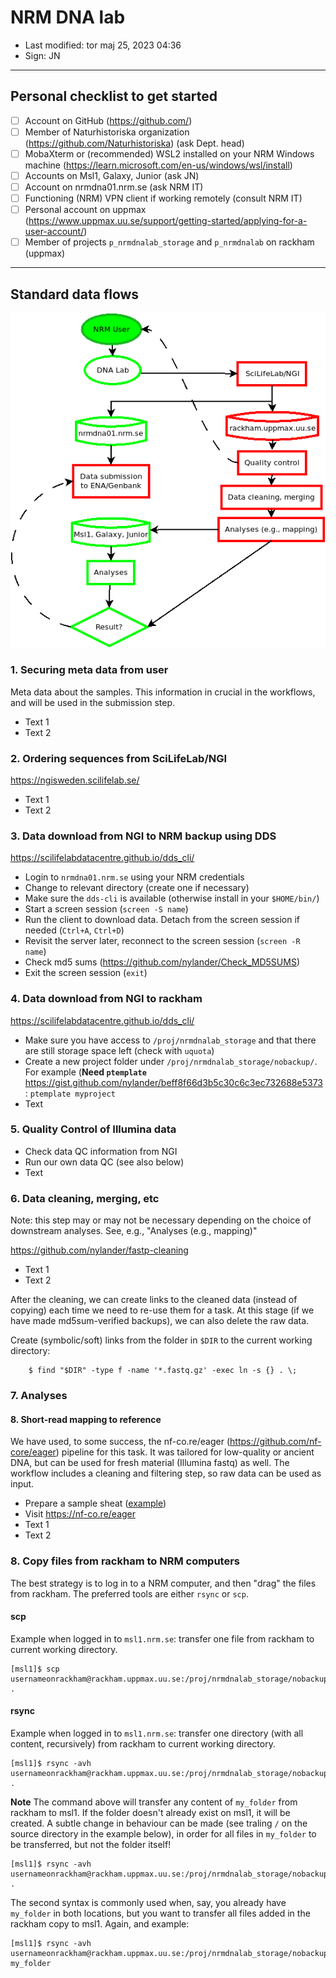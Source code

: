 # NRM DNA lab

- Last modified: tor maj 25, 2023  04:36
- Sign: JN

---

## Personal checklist to get started

- [ ] Account on GitHub (<https://github.com/>)
- [ ] Member of Naturhistoriska organization (<https://github.com/Naturhistoriska>) (ask Dept. head)
- [ ] MobaXterm or (recommended) WSL2 installed on your NRM Windows machine (<https://learn.microsoft.com/en-us/windows/wsl/install>)
- [ ] Accounts on Msl1, Galaxy, Junior (ask JN)
- [ ] Account on nrmdna01.nrm.se (ask NRM IT)
- [ ] Functioning (NRM) VPN client if working remotely (consult NRM IT)
- [ ] Personal account on uppmax (<https://www.uppmax.uu.se/support/getting-started/applying-for-a-user-account/>)
- [ ] Member of projects `p_nrmdnalab_storage` and `p_nrmdnalab` on rackham (uppmax)

---

## Standard data flows

![](img/Diagram1.png)

### 1. Securing meta data from user

Meta data about the samples. This information in crucial in the workflows, and will be used in the submission step.

- Text 1
- Text 2

### 2. Ordering sequences from SciLifeLab/NGI

<https://ngisweden.scilifelab.se/>

- Text 1
- Text 2

### 3. Data download from NGI to NRM backup using DDS

<https://scilifelabdatacentre.github.io/dds_cli/>

- Login to `nrmdna01.nrm.se` using your NRM credentials
- Change to relevant directory (create one if necessary)
- Make sure the `dds-cli` is available (otherwise install in your `$HOME/bin/`)
- Start a screen session (`screen -S name`)
- Run the client to download data. Detach from the screen session if needed
  (`Ctrl+A`, `Ctrl+D`)
- Revisit the server later, reconnect to the screen session (`screen -R name`)
- Check md5 sums (<https://github.com/nylander/Check_MD5SUMS>)
- Exit the screen session  (`exit`)

### 4. Data download from NGI to rackham

<https://scilifelabdatacentre.github.io/dds_cli/>

- Make sure you have access to `/proj/nrmdnalab_storage` and that there are
  still storage space left (check with `uquota`)
- Create a new project folder under `/proj/nrmdnalab_storage/nobackup/`. For
  example (**Need `ptemplate`**
  <https://gist.github.com/nylander/beff8f66d3b5c30c6c3ec732688e5373>:
  `ptemplate myproject`
- Text

### 5. Quality Control of Illumina data

- Check data QC information from NGI
- Run our own data QC (see also below)
- Text

### 6. Data cleaning, merging, etc

Note: this step may or may not be necessary depending on the choice of
downstream analyses. See, e.g., "Analyses (e.g., mapping)"

<https://github.com/nylander/fastp-cleaning>

- Text 1
- Text 2

After the cleaning, we can create links to the cleaned data (instead of copying) each time we need to re-use them for a task.
At this stage (if we have made md5sum-verified backups), we can also delete the raw data.

Create (symbolic/soft) links from the folder in `$DIR` to the current working directory:

        $ find "$DIR" -type f -name '*.fastq.gz' -exec ln -s {} . \;


### 7. Analyses

#### 8. Short-read mapping to reference

We have used, to some success, the nf-co.re/eager
(<https://github.com/nf-core/eager>)  pipeline for this task. It was tailored
for low-quality or ancient DNA, but can be used for fresh material (Illumina
fastq) as well.  The workflow includes a cleaning and filtering step, so raw
data can be used as input.

- Prepare a sample sheat ([example](doc/eager-data.tsv))
- Visit <https://nf-co.re/eager>
- Text 1
- Text 2


### 8. Copy files from rackham to NRM computers

The best strategy is to log in to a NRM computer, and then "drag" the files from rackham. The preferred tools are either `rsync` or `scp`.

#### scp

Example when logged in to `msl1.nrm.se`: transfer one file from rackham to current working directory.

    [msl1]$ scp usernameonrackham@rackham.uppmax.uu.se:/proj/nrmdnalab_storage/nobackup/metadata.txt .

#### rsync

Example when logged in to `msl1.nrm.se`: transfer one directory (with all
content, recursively) from rackham to current working directory.

    [msl1]$ rsync -avh usernameonrackham@rackham.uppmax.uu.se:/proj/nrmdnalab_storage/nobackup/my_folder .

**Note** The command above will transfer any content of `my_folder` from
rackham to msl1. If the folder doesn't already exist on msl1, it will be
created.  A subtle change in behaviour can be made (see traling `/` on the
source directory in the example below), in order for all files in `my_folder`
to be transferred, but not the folder itself!

    [msl1]$ rsync -avh usernameonrackham@rackham.uppmax.uu.se:/proj/nrmdnalab_storage/nobackup/my_folder/ .

The second syntax is commonly used when, say, you already have `my_folder` in
both locations, but you want to transfer all files added in the rackham copy to
msl1. Again, and example:

    [msl1]$ rsync -avh usernameonrackham@rackham.uppmax.uu.se:/proj/nrmdnalab_storage/nobackup/my_folder/ my_folder
